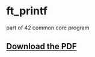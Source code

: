 # ft_printf
part of 42 common core program
## [Download the PDF](https://github.com/ChahirSaid/ft_printf/blob/main/en.subject.pdf)
